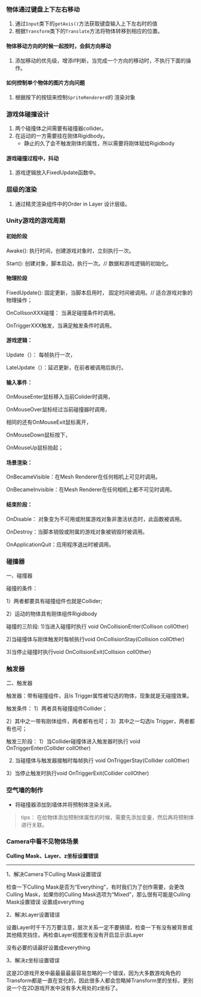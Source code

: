 ### 物体通过键盘上下左右移动

1. 通过`Input`类下的`getAxis()`方法获取键盘输入上下左右时的值
2. 根据`Transform`类下的`Translate`方法将物体转移到相应的位置。

#### 物体移动方向的时候一起按时，会斜方向移动

1. 添加移动的优先级，增添if判断，当完成一个方向的移动时，不执行下面的操作。

#### 如何控制单个物体的图片方向问题

1. 根据按下的按钮来控制`SpriteRendererd`的 渲染对象

### 游戏体碰撞设计

1. 两个碰撞体之间需要有碰撞器collider。
2. 在运动的一方需要挂在刚体Rigidbody。
   + 静止的久了会不触发刚体的属性，所以需要将刚体赋给Rigidbody

#### 游戏碰撞过程中，抖动

1. 游戏逻辑放入FixedUpdate函数中。

### 层级的渲染

1. 通过精灵渲染组件中的Order in Layer 设计层级。

### Unity游戏的游戏周期

#### 初始阶段

Awake():  执行时间，创建游戏对象时，立刻执行一次。

Start():  创建对象，脚本启动，执行一次。//  数据和游戏逻辑的初始化。

#### 物理阶段

FixedUpdate():  固定更新，当脚本启用时， 固定时间被调用。// 适合游戏对象的物理操作；

OnCollisonXXX碰撞： 当满足碰撞条件时调用。

OnTriggerXXX触发，当满足触发条件时调用。

#### 游戏逻辑：

Update（）： 每帧执行一次，

LateUpdate（）：延迟更新，在前者被调用后执行。

#### 输入事件：

OnMouseEnter鼠标移入当前Colider时调用，

OnMouseOver鼠标经过当前碰撞器时调用，

相同的还有OnMouseExit鼠标离开，

OnMouseDown鼠标按下，

OnMouseUp鼠标抬起；

#### 场景渲染：

OnBecameVisible：在Mesh Renderer在任何相机上可见时调用。

OnBecameInvisible：在Mesh Renderer在任何相机上都不可见时调用。



#### 结束阶段：

OnDisable： 对象变为不可用或附属游戏对象非激活状态时，此函数被调用。

OnDestroy：当脚本销毁或附属的游戏对象被销毁时被调用。

OnApplicationQuit：应用程序退出时被调用。



### 碰撞器

一、碰撞器

碰撞的条件：

1）两者都要具有碰撞组件也就是Collider;

2）运动的物体具有刚体组件Rigidbody

碰撞的三阶段:
1)当进入碰撞时执行 void OnCollisionEnter(Collison collOther)

2)当碰撞体与刚体触发时每帧执行void OnCollisionStay(Collision collOther)
    
3)当停止碰撞时执行void OnCollisionExit(Collision collOther)



### 触发器

二、触发器

触发器：带有碰撞组件，且Is Trigger属性被勾选的物体，现象就是无碰撞效果。

触发条件：
1）两者具有碰撞组件Collider；

2）其中之一带有刚体组件，两者都有也可；
3）其中之一勾选Is Trigger，两者都有也可；

触发三阶段：
1）当Collider碰撞体进入触发器时执行 void OnTriggerEnter(Collider collOther)

2)  当碰撞体与触发器接触时每帧执行 void OnTriggerStay(Collider collOther)
    
3）当停止触发时执行void OnTriggerExit(Collider collOther)

### 空气墙的制作

+ 将碰撞器添加到墙体并将预制体渲染关闭。

> tips： 在给物体添加预制体属性的时候，需要先添加变量，然后再将预制体进行关联。

### Camera中看不见物体场景

**Culling Mask、Layer、z坐标设置错误**

------

1、解决Camera下Culling Mask设置错误

检查一下Culling Mask是否为“Everything”，有时我们为了创作需要，会更改Culling Mask，如果你的Culling Mask选项为“Mixed”，那么很有可能是Culling Mask设置错误 设置成everything

2、解决Layer设置错误

设置Layer时千千万万要注意，层次关系一定不要搞错，检查一下有没有被背景或其他精灵挡住，再检查Layer视图里有没有开启显示该Layer

没有必要的话最好设置成everything

3、解决z坐标设置错误

这是2D游戏开发中最最最最最容易忽略的一个错误，因为大多数游戏角色的Transform都是一直在变化的，因此很多人都会忽略掉Transform里的坐标，更别说一个在2D游戏开发中没有多大用处的z坐标了。
